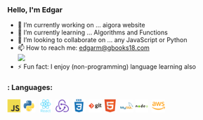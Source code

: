 ### Hello, I'm Edgar 

- 🔭 I’m currently working on ... aigora website
- 🌱 I’m currently learning ... Algorithms and Functions
- 👯 I’m looking to collaborate on ... any JavaScript or Python 
- 📫 How to reach me: edgarm@gbooks18.com <div id = "badge">
<img src="https://img.shields.io/badge/LinkedIn-blue?logo=linkedin&logoColor=white&style=for-the-badge" href="https://www.linkedin.com/in/edgar-mengana-aa1365279/"/> </div>
- ⚡ Fun fact: I enjoy (non-programming) language learning also 

### : Languages: <div>
                                                    
  <img src="https://github.com/devicons/devicon/blob/master/icons/javascript/javascript-original.svg" title="JavaScript" alt="JavaScript" width="30" height="30"/>&nbsp;<img src="https://github.com/devicons/devicon/blob/master/icons/python/python-original.svg" title="Python" alt="Python" width="30" height="30"/>&nbsp; <img src="https://github.com/devicons/devicon/blob/master/icons/react/react-original-wordmark.svg" title="React" alt="React" width="30" height="30"/>&nbsp; <img src="https://github.com/devicons/devicon/blob/master/icons/redux/redux-original.svg" title="Redux" alt="Redux" width="30" height="30"/>&nbsp; <img src="https://github.com/devicons/devicon/blob/master/icons/css3/css3-plain-wordmark.svg"  title="CSS3" alt="CSS" width="30" height="30"/>&nbsp; <img src="https://github.com/devicons/devicon/blob/master/icons/git/git-original-wordmark.svg" title="Git" alt="Git" width="30" height="30"/> <img src="https://github.com/devicons/devicon/blob/master/icons/html5/html5-original.svg" title="HTML5" alt="HTML" width="30" height="30"/>&nbsp; <img src="https://github.com/devicons/devicon/blob/master/icons/mysql/mysql-original-wordmark.svg" title="MySQL"  alt="MySQL" width="30" height="30"/>&nbsp;<img src="https://github.com/devicons/devicon/blob/master/icons/nodejs/nodejs-original-wordmark.svg" title="NodeJS" alt="NodeJS" width="30" height="30"/>&nbsp; <img src="https://github.com/devicons/devicon/blob/master/icons/amazonwebservices/amazonwebservices-plain-wordmark.svg" title="AWS" alt="AWS" width="30" height="30"/>&nbsp;
</div>

